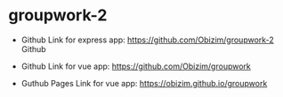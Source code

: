 # groupwork-2


- Github Link for express app: https://github.com/Obizim/groupwork-2
Github 

- Github Link for vue app: https://github.com/Obizim/groupwork

- Guthub Pages Link for vue app: https://obizim.github.io/groupwork